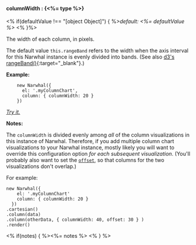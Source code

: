 #### **columnWidth** : {<%= type %>}

<% if(defaultValue !== "[object Object]") { %>*default: <%= defaultValue %>* <% }%>

The width of each column, in pixels.

The default value `this.rangeBand` refers to the width when the axis interval for this Narwhal instance is evenly divided into bands. (See also [d3's rangeBand()](https://github.com/mbostock/d3/wiki/Ordinal-Scales#wiki-ordinal_rangeBand){:target="_blank"}.)

**Example:**

		new Narwhal({
		  el: '.myColumnChart',
		  column: { columnWidth: 20 }
		})

*[Try it.](http://jsfiddle.net/forio/5JubL/)*

**Notes:** 

The `columnWidth` is divided evenly among *all* of the column visualizations in this instance of Narwhal. Therefore, if you add multiple column chart visualizations to your Narwhal instance, mostly likely you will want to override this configuration option *for each subsequent visualization*. (You'll probably also want to set the [`offset`](#config_config.column.offset), so that columns for the two visualizations don't overlap.)

For example:

	new Narwhal({
	    el: '.myColumnChart'
	    column: { columnWidth: 20 }
	  })
	.cartesian()
	.column(data)
	.column(otherData, { columnWidth: 40, offset: 30 } )
	.render()

<% if(notes) { %><%= notes %> <% } %>


